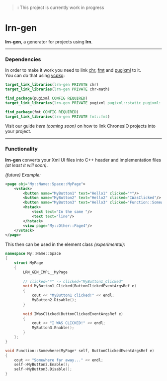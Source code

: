 > :information_source: This project is currently work in progress

# lrn-gen

**lrn-gen**, a generator for projects using **lrn**.

---
### Dependencies
In order to make it work you need to link
[chr](https://github.com/ChronesIO/chr),
[fmt](https://github.com/fmtlib/fmt)
and
[pugixml](https://github.com/zeux/pugixml)
to it. \
You can do that using
[vcpkg](https://github.com/microsoft/vcpkg):
```cmake
target_link_libraries(lrn-gen PRIVATE chr)
target_link_libraries(lrn-gen PRIVATE chr-math)

find_package(pugixml CONFIG REQUIRED)
target_link_libraries(lrn-gen PRIVATE pugixml pugixml::static pugixml::pugixml)

find_package(fmt CONFIG REQUIRED)
target_link_libraries(lrn-gen PRIVATE fmt::fmt)
```
Visit our guide *here (coming soon)* on how to link ChronesIO projects into your project.

---
### Functionality
**lrn-gen** converts your Xml UI files into C++ header and implementation files
*(at least it will soon)*.

*(future) Example:*
```xml
<page obj="My::Name::Space::MyPage">
    <vstack>
        <button name="MyButton1" text="Hello1" clicked="*"/>
        <button name="MyButton2" text="Hello2" clicked="IWasClicked"/>
        <button name="MyButton3" text="Hello3" clicked="Function::Somewhere"/>
        <hstack>
            <text text="In the same "/>
            <text text="line"/>
        </hstack>
        <view page="My::Other::Page4"/>
    </vstack>
</page>
```
This then can be used in the element class *(experimental)*:
```c++
namespace My::Name::Space
{
    struct MyPage
    {
        LRN_GEN_IMPL__MyPage
        
        // clicked="*" -> clicked="MyButton1_Clicked"
        void MyButton1_Clicked(ButtonClickedEventArgsRef e)
        {
            cout << "MyButton1 clicked!" << endl;
            MyButton2.Disable();
        }
        
        void IWasClicked(ButtonClickedEventArgsRef e)
        {
            cout << "I WAS CLICKED!" << endl;
            MyButton3.Enable();
        }
    };
}

void Function::Somewhere(MyPage* self, ButtonClickedEventArgsRef e)
{
    cout << "Somewhere far away..." << endl;
    self->MyButton2.Enable();
    self->MyButton3.Disable();
}
```